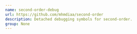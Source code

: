 ```yaml
---
name: second-order-debug
url: https://github.com/mhmdiaa/second-order
description: Detached debugging symbols for second-order.
group: None
---
```

